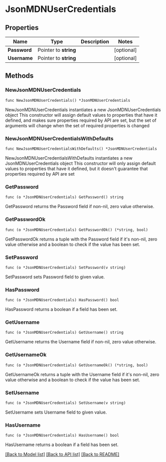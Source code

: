 # JsonMDNUserCredentials

## Properties

Name | Type | Description | Notes
------------ | ------------- | ------------- | -------------
**Password** | Pointer to **string** |  | [optional] 
**Username** | Pointer to **string** |  | [optional] 

## Methods

### NewJsonMDNUserCredentials

`func NewJsonMDNUserCredentials() *JsonMDNUserCredentials`

NewJsonMDNUserCredentials instantiates a new JsonMDNUserCredentials object
This constructor will assign default values to properties that have it defined,
and makes sure properties required by API are set, but the set of arguments
will change when the set of required properties is changed

### NewJsonMDNUserCredentialsWithDefaults

`func NewJsonMDNUserCredentialsWithDefaults() *JsonMDNUserCredentials`

NewJsonMDNUserCredentialsWithDefaults instantiates a new JsonMDNUserCredentials object
This constructor will only assign default values to properties that have it defined,
but it doesn't guarantee that properties required by API are set

### GetPassword

`func (o *JsonMDNUserCredentials) GetPassword() string`

GetPassword returns the Password field if non-nil, zero value otherwise.

### GetPasswordOk

`func (o *JsonMDNUserCredentials) GetPasswordOk() (*string, bool)`

GetPasswordOk returns a tuple with the Password field if it's non-nil, zero value otherwise
and a boolean to check if the value has been set.

### SetPassword

`func (o *JsonMDNUserCredentials) SetPassword(v string)`

SetPassword sets Password field to given value.

### HasPassword

`func (o *JsonMDNUserCredentials) HasPassword() bool`

HasPassword returns a boolean if a field has been set.

### GetUsername

`func (o *JsonMDNUserCredentials) GetUsername() string`

GetUsername returns the Username field if non-nil, zero value otherwise.

### GetUsernameOk

`func (o *JsonMDNUserCredentials) GetUsernameOk() (*string, bool)`

GetUsernameOk returns a tuple with the Username field if it's non-nil, zero value otherwise
and a boolean to check if the value has been set.

### SetUsername

`func (o *JsonMDNUserCredentials) SetUsername(v string)`

SetUsername sets Username field to given value.

### HasUsername

`func (o *JsonMDNUserCredentials) HasUsername() bool`

HasUsername returns a boolean if a field has been set.


[[Back to Model list]](../README.md#documentation-for-models) [[Back to API list]](../README.md#documentation-for-api-endpoints) [[Back to README]](../README.md)


